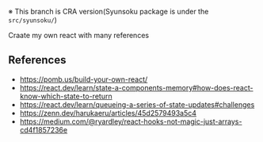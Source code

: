 ※ This branch is CRA version(Syunsoku package is under the `src/syunsoku/`)

Craate my own react with many references

## References
- https://pomb.us/build-your-own-react/
- https://react.dev/learn/state-a-components-memory#how-does-react-know-which-state-to-return
- https://react.dev/learn/queueing-a-series-of-state-updates#challenges
- https://zenn.dev/harukaeru/articles/45d2579493a5c4
- https://medium.com/@ryardley/react-hooks-not-magic-just-arrays-cd4f1857236e

